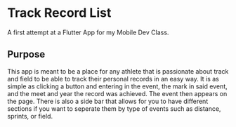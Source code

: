 # Track Record List

A first attempt at a Flutter App for my Mobile Dev Class.

## Purpose

This app is meant to be a place for any athlete that is passionate about track and field to be able to track their personal records in an easy way. It is as simple as clicking a button and entering in the event, the mark in said event, and the meet and year the record was achieved. The event then appears on the page. There is also a side bar that allows for you to have different sections if you want to seperate them by type of events such as distance, sprints, or field.
